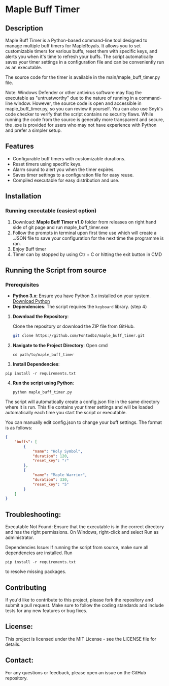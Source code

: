 # Maple Buff Timer

## Description

Maple Buff Timer is a Python-based command-line tool designed to manage multiple buff timers for MapleRoyals. It allows you to set customizable timers for various buffs, reset them with specific keys, and alerts you when it's time to refresh your buffs. The script automatically saves your timer settings in a configuration file and can be conveniently run as an executable.

The source code for the timer is available in the main/maple_buff_timer.py file.

Note: Windows Defender or other antivirus software may flag the executable as "untrustworthy" due to the nature of running in a command-line window. However, the source code is open and accessible in maple_buff_timer.py, so you can review it yourself. You can also use Snyk's code checker to verify that the script contains no security flaws. While running the code from the source is generally more transparent and secure, the .exe is provided for users who may not have experience with Python and prefer a simpler setup.

## Features

- Configurable buff timers with customizable durations.
- Reset timers using specific keys.
- Alarm sound to alert you when the timer expires.
- Saves timer settings to a configuration file for easy reuse.
- Compiled executable for easy distribution and use.

## Installation


### Running executable (easiest option)
  1. Download: **Maple Buff Timer v1.0** folder from releases on right hand side of git page and run maple_buff_timer.exe
  2. Follow the prompts in terminal upon first time use which will create a .JSON file to save your configuration for the next time the programme is ran.
  3. Enjoy Buff timer
  4. Timer can by stopped by using Ctr + C or hitting the exit button in CMD



## Running the Script from source

### Prerequisites

- **Python 3.x**: Ensure you have Python 3.x installed on your system. [Download Python](https://www.python.org/downloads/)
- **Dependencies**: The script requires the `keyboard` library. (step 4)


1. **Download the Repository**:

   Clone the repository or download the ZIP file from GitHub.

   ```bash
   git clone https://github.com/Fontodbz/maple_buff_timer.git
   ```
2. **Navigate to the Project Directory**:
   Open cmd
   ```
   cd path/to/maple_buff_timer
   ```
3. **Install Dependencies**:
  ```
  pip install -r requirements.txt
  ```
4. **Run the script using Python**:
   ```
   python maple_buff_timer.py
   ```
   
The script will automatically create a config.json file in the same directory where it is run. This file contains your timer settings and will be loaded automatically each time you start the script or executable.

You can manually edit config.json to change your buff settings. The format is as follows:

```JSON
{
    "buffs": [
        {
            "name": "Holy Symbol",
            "duration": 120,
            "reset_key": "r"
        },
        {
            "name": "Maple Warrior",
            "duration": 330,
            "reset_key": "5"
        }
    ]
}
```

## Troubleshooting:

Executable Not Found: Ensure that the executable is in the correct directory and has the right permissions. On Windows, right-click and select Run as administrator.

Dependencies Issue: If running the script from source, make sure all dependencies are installed. 
Run 
```
pip install -r requirements.txt
```
 to resolve missing packages.

## Contributing

If you'd like to contribute to this project, please fork the repository and submit a pull request. Make sure to follow the coding standards and include tests for any new features or bug fixes.

## License:

This project is licensed under the MIT License - see the LICENSE file for details.

## Contact:

For any questions or feedback, please open an issue on the GitHub repository.
